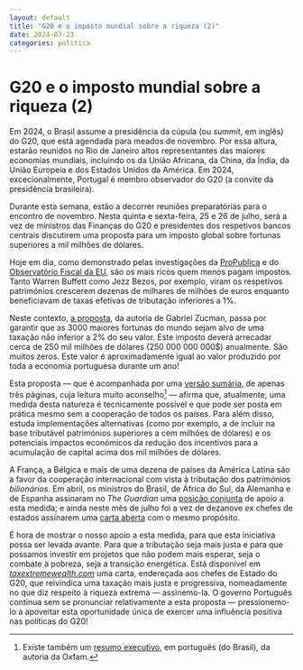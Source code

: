 ```yaml
---
layout: default
title: "G20 e o imposto mundial sobre a riqueza (2)"
date: 2024-07-23
categories: politica
---
```

# G20 e o imposto mundial sobre a riqueza (2)

Em 2024, o Brasil assume a presidência da cúpula (ou _summit_, em inglês) do G20, que está agendada para meados de novembro. Por essa altura, estarão reunidos no Rio de Janeiro altos representantes das maiores economias mundiais, incluindo os da União Africana, da China, da Índia, da União Europeia e dos Estados Unidos da América. Em 2024, excecionalmente, Portugal é membro observador do G20 (a convite da presidência brasileira).

Durante esta semana, estão a decorrer reuniões preparatórias para o encontro de novembro. Nesta quinta e sexta-feira, 25 e 26 de julho, será a vez de ministros das Finanças do G20 e presidentes dos respetivos bancos centrais discutirem uma proposta para um imposto global sobre fortunas superiores a mil milhões de dólares.

Hoje em dia, como demonstrado pelas investigações da [ProPublica](https://www.propublica.org/article/the-secret-irs-files-trove-of-never-before-seen-records-reveal-how-the-wealthiest-avoid-income-tax) e do [Observatório Fiscal da EU](https://www.taxobservatory.eu//www-site/uploads/2023/10/global_tax_evasion_report_24.pdf), são os mais ricos quem menos pagam impostos. Tanto Warren Buffett como Jezz Bezos, por exemplo, viram os respetivos patrimónios crescerem dezenas de milhares de milhões de euros enquanto beneficiavam de taxas efetivas de tributação inferiores a 1%.

Neste contexto, [a proposta](https://www.taxobservatory.eu//www-site/uploads/2024/06/report-g20.pdf), da autoria de Gabriel Zucman, passa por garantir que as 3000 maiores fortunas do mundo sejam alvo de uma taxação não inferior a 2% do seu valor. Este imposto deverá arrecadar cerca de 250 mil milhões de dólares (250 000 000 000$) anualmente. São muitos zeros. Este valor é aproximadamente igual ao valor produzido por toda a economia portuguesa durante um ano!

Esta proposta — que é acompanhada por uma [versão sumária](https://www.taxobservatory.eu//www-site/uploads/2024/06/report-g20.pdf), de apenas três páginas, cuja leitura muito aconselho[^1] — afirma que, atualmente, uma medida desta natureza é tecnicamente possível e que pode ser posta em prática mesmo sem a cooperação de todos os países. Para além disso, estuda implementações alternativas (como por exemplo, a de incluir na base tributável patrimónios superiores a cem milhões de dólares) e os potenciais impactos económicos da redução dos incentivos para a acumulação de capital acima dos mil milhões de dólares.

A França, a Bélgica e mais de uma dezena de países da América Latina são a favor da cooperação internacional com vista à tributação dos patrimónios _bilionários_. Em abril, os ministros do Brasil, de África do Sul, da Alemanha e de Espanha assinaram no _The Guardian_ uma [posição conjunta](https://www.theguardian.com/inequality/2024/apr/25/ministers-of-germany-brazil-south-africa-and-spain-why-we-need-a-global-tax-on-billionaires) de apoio a esta medida; e ainda neste mês de julho foi a vez de dezanove _ex_ chefes de estados assinarem uma [carta aberta](https://clubmadrid.org/wp-content/uploads/2024/07/G20-Tax-Letter.pdf) com o mesmo propósito.

É hora de mostrar o nosso apoio a esta medida, para que esta iniciativa possa ser levada avante. Para que a tributação seja mais justa e para que possamos investir em projetos que não podem mais esperar, seja o combate à pobreza, seja a transição energética. Está disponível em [_taxextremewealth.com_](https://taxextremewealth.com) uma carta, endereçada aos chefes de Estado do G20, que reivindica uma taxação mais justa e progressiva, nomeadamente no que diz respeito à riqueza extrema — assinemo-la. O governo Português continua sem se pronunciar relativamente a esta proposta — pressionemo-lo a apoveitar esta oportunidade única de exercer uma influência positiva nas políticas do G20!

[^1]: Existe também um [resumo executivo](https://www.oxfam.org.br/wp-content/uploads/2024/06/Relatorio-Zucman_SumarioExecutivo_FINAL-pt.pdf), em português (do Brasil), da autoria da Oxfam.